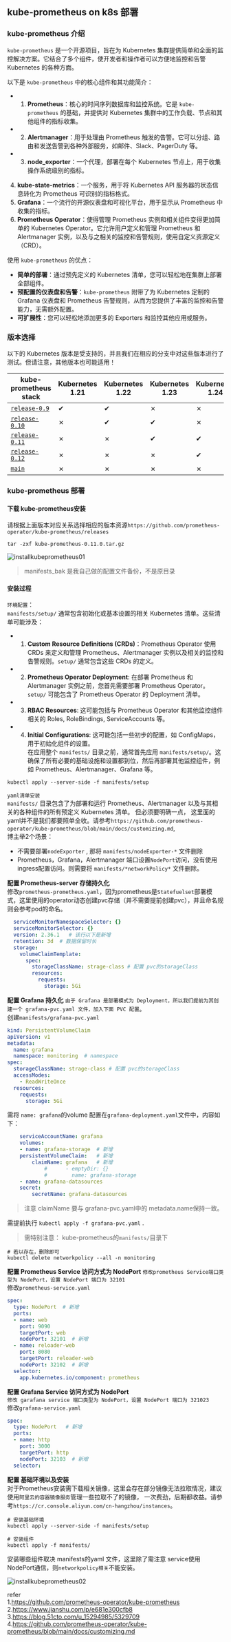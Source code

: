 ## kube-prometheus on k8s 部署    

### kube-prometheus 介绍    
`kube-prometheus` 是一个开源项目，旨在为 Kubernetes 集群提供简单和全面的监控解决方案。它结合了多个组件，使开发者和操作者可以方便地监控和告警 Kubernetes 的各种方面。    

以下是 `kube-prometheus` 中的核心组件和其功能简介： 
* 1. **Prometheus**：核心的时间序列数据库和监控系统。它是 `kube-prometheus` 的基础，并提供对 Kubernetes 集群中的工作负载、节点和其他组件的指标收集。    
* 2. **Alertmanager**：用于处理由 Prometheus 触发的告警。它可以分组、路由和发送告警到各种外部服务，如邮件、Slack、PagerDuty 等。    
* 3. **node_exporter**：一个代理，部署在每个 Kubernetes 节点上，用于收集操作系统级别的指标。    
4. **kube-state-metrics**：一个服务，用于将 Kubernetes API 服务器的状态信息转化为 Prometheus 可识别的指标格式。 
5. **Grafana**：一个流行的开源仪表盘和可视化平台，用于显示从 Prometheus 中收集的指标。  
6. **Prometheus Operator**：使得管理 Prometheus 实例和相关组件变得更加简单的 Kubernetes Operator。它允许用户定义和管理 Prometheus 和 Alertmanager 实例，以及与之相关的监控和告警规则，使用自定义资源定义（CRD）。   

使用 `kube-prometheus` 的优点： 
- **简单的部署**：通过预先定义的 Kubernetes 清单，您可以轻松地在集群上部署全部组件。    
- **预配置的仪表盘和告警**：`kube-prometheus` 附带了为 Kubernetes 定制的 Grafana 仪表盘和 Prometheus 告警规则，从而为您提供了丰富的监控和告警能力，无需额外配置。       
- **可扩展性**：您可以轻松地添加更多的 Exporters 和监控其他应用或服务。     

### 版本选择    
以下的 Kubernetes 版本是受支持的，并且我们在相应的分支中对这些版本进行了测试。但请注意，其他版本也可能适用！    

| kube-prometheus stack                                                                      | Kubernetes 1.21 | Kubernetes 1.22 | Kubernetes 1.23 | Kubernetes 1.24 | Kubernetes 1.25 | Kubernetes 1.26 | Kubernetes 1.27 |
|--------------------------------------------------------------------------------------------|-----------------|-----------------|-----------------|-----------------|-----------------|-----------------|-----------------|
| [`release-0.9`](https://github.com/prometheus-operator/kube-prometheus/tree/release-0.9)   | ✔               | ✔               | ✗               | ✗               | ✗               | x               | x               |
| [`release-0.10`](https://github.com/prometheus-operator/kube-prometheus/tree/release-0.10) | ✗               | ✔               | ✔               | ✗               | ✗               | x               | x               |
| [`release-0.11`](https://github.com/prometheus-operator/kube-prometheus/tree/release-0.11) | ✗               | ✗               | ✔               | ✔               | ✗               | x               | x               |
| [`release-0.12`](https://github.com/prometheus-operator/kube-prometheus/tree/release-0.12) | ✗               | ✗               | ✗               | ✔               | ✔               | x               | x               |
| [`main`](https://github.com/prometheus-operator/kube-prometheus/tree/main)                 | ✗               | ✗               | ✗               | ✗               | x               | ✔               | ✔               |

### kube-prometheus 部署    

#### 下载 kube-prometheus安装   
请根据上面版本对应关系选择相应的版本资源`https://github.com/prometheus-operator/kube-prometheus/releases`   
```shell
tar -zxf kube-prometheus-0.11.0.tar.gz  
```
![installkubeprometheus01](images/installkubeprometheus01.png)  
>manifests_bak 是我自己做的配置文件备份，不是原目录 

#### 安装过程   
`环境配置`：     
`manifests/setup/` 通常包含初始化或基本设置的相关 Kubernetes 清单。这些清单可能涉及：   
* 1. **Custom Resource Definitions (CRDs)**：Prometheus Operator 使用 CRDs 来定义和管理 Prometheus、Alertmanager 实例以及相关的监控和告警规则。`setup/` 通常包含这些 CRDs 的定义。  
* 2. **Prometheus Operator Deployment**: 在部署 Prometheus 和 Alertmanager 实例之前，您首先需要部署 Prometheus Operator。`setup/` 可能包含了 Prometheus Operator 的 Deployment 清单。   
* 3. **RBAC Resources**: 这可能包括与 Prometheus Operator 和其他监控组件相关的 Roles, RoleBindings, ServiceAccounts 等。    
* 4. **Initial Configurations**: 这可能包括一些初步的配置，如 ConfigMaps，用于初始化组件的设置。  
在应用整个 `manifests/` 目录之前，通常首先应用 `manifests/setup/`。这确保了所有必要的基础设施和设置都到位，然后再部署其他监控组件，例如 Prometheus、Alertmanager、Grafana 等。

```shell
kubectl apply --server-side -f manifests/setup  
```

`yaml清单安装`  
`manifests/` 目录包含了为部署和运行 Prometheus、Alertmanager 以及与其相关的各种组件的所有预定义 Kubernetes 清单。 但必须要明确一点， 这里面的yaml并不是我们都要照单全收。请参考`https://github.com/prometheus-operator/kube-prometheus/blob/main/docs/customizing.md`,      
博主举2个场景：    
* 不需要部署`nodeExporter` , 那将 `manifests/nodeExporter-*` 文件删除 
* Prometheus，Grafana，Alertmanager 端口设置`NodePort`访问，没有使用ingress配置访问。则需要将 `manifests/*networkPolicy*` 文件删除。    

**配置 Prometheus-server 存储持久化**   
修改`prometheus-prometheus.yaml`，因为prometheus是`Statefuelset`部署模式，这里使用的operator动态创建pvc存储（并不需要提前创建pvc），并且命名规则会参考pod的命名。   
```yaml
  serviceMonitorNamespaceSelector: {}
  serviceMonitorSelector: {}
  version: 2.36.1   # 该行以下是新增 
  retention: 3d  # 数据保留时长
  storage:
    volumeClaimTemplate:
      spec:
        storageClassName: strage-class # 配置 pvc的storageClass
        resources:
          requests:
            storage: 5Gi
``` 

**配置 Grafana 持久化** 
`由于 ​​Grafana​​​ 是部署模式为 ​​Deployment​​​，所以我们提前为其创建一个 ​​grafana-pvc.yaml ​​​文件，加入下面 ​​PVC​​ 配置`。  
创建`manifests/grafana-pvc.yaml`    
```yaml
kind: PersistentVolumeClaim
apiVersion: v1
metadata:
  name: grafana
  namespace: monitoring  # namespace
spec:
  storageClassName: strage-class # 配置 pvc的storageClass
  accessModes:
    - ReadWriteOnce
  resources:
    requests:
      storage: 5Gi
```

需将 `name: grafana`的volume 配置在`grafana-deployment.yaml`文件中，内容如下：  
```yaml
    serviceAccountName: grafana
    volumes:
    - name: grafana-storage  # 新增
    persistentVolumeClaim:   # 新增
        claimName: grafana   # 新增
            #      - emptyDir: {}
            #        name: grafana-storage
    - name: grafana-datasources
    secret:
        secretName: grafana-datasources
```
> 注意 claimName 要与 grafana-pvc.yaml中的 metadata.name保持一致。  

需提前执行 `kubectl apply -f grafana-pvc.yaml`  .   

>需特别注意： kube-prometheus的`manifests/`目录下 
```shell
# 若以存在，删除即可
kubectl delete networkpolicy --all -n monitoring
```   


**配置 Prometheus Service 访问方式为 NodePort** 
`修改​​prometheus Service​​​端口类型为 ​​NodePort​​​，设置 ​​NodePort​​​ 端口为 ​​32101​​`  
修改`prometheus-service.yaml`   
```yaml
spec:
  type: NodePort  # 新增
  ports:
  - name: web
    port: 9090
    targetPort: web
    nodePort: 32101  # 新增
  - name: reloader-web
    port: 8080
    targetPort: reloader-web
    nodePort: 32102  # 新增
  selector:
    app.kubernetes.io/component: prometheus
```

**配置 Grafana Service 访问方式为 NodePort**   
`修改 ​​garafana service​​​ 端口类型为 ​​NodePort​​​，设置 ​​NodePort ​​​端口为 ​​32102​3`  
修改`grafana-service.yaml`  
```yaml
spec:
  type: NodePort   # 新增
  ports:
  - name: http
    port: 3000
    targetPort: http
    nodePort: 32103  # 新增
  selector:
``` 

**配置 基础环境以及安装**   
对于Prometheus安装需下载相关镜像，这里会存在部分镜像无法拉取情况，建议使用`阿里云的容器镜像服务`管理一些拉取不了的镜像， 一次费劲，后期都收益。请参考`https://cr.console.aliyun.com/cn-hangzhou/instances`。     

```shell
# 安装基础环境
kubectl apply --server-side -f manifests/setup  

# 安装组件
kubectl apply -f manifests/ 
```
安装哪些组件取决 manifests的yaml 文件，这里除了需注意 service使用NodePort通信，则`networkpolicy相关`不能安装。  

![installkubeprometheus02](images/installkubeprometheus02.png)      


refer   
1.https://github.com/prometheus-operator/kube-prometheus        
2.https://www.jianshu.com/p/e681e300cfb8        
3.https://blog.51cto.com/u_15294985/5329709 
4.https://github.com/prometheus-operator/kube-prometheus/blob/main/docs/customizing.md  